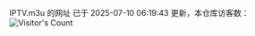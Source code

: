 IPTV.m3u 的网址 已于 2025-07-10 06:19:43 更新，本仓库访客数：![Visitor's Count](https://profile-counter.glitch.me/hero1898_tv/count.svg)
